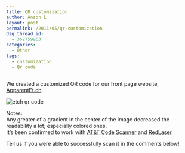 ```yaml
---
title: QR customization
author: Anson L
layout: post
permalink: /2011/05/qr-customization
dsq_thread_id:
  - 362759963
categories:
  - Other
tags:
  - customization
  - Qr code
---
```

We created a customized QR code for our front page website, [ApparentEt.ch][1].

<img class="aligncenter size-full wp-image-683" title="etch qr code" src="https://i1.wp.com/apparentetch.com/wp-content/uploads/2011/05/etch-qr-code.png?resize=250%2C249" alt="etch qr code" data-recalc-dims="1" />

Notes:  
Any greater of a gradient in the center of the image decreased the readability a lot; especially colored ones.  
It&#8217;s been confirmed to work with <a href="http://itunes.apple.com/us/app/at-t-code-scanner/id381292358?mt=8" target="_blank">AT&T Code Scanner</a> and <a href="http://itunes.apple.com/us/app/redlaser/id312720263?mt=8" target="_blank">RedLaser</a>.

Tell us if you were able to successfully scan it in the comments below!

 [1]: http://ApparentEt.ch